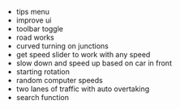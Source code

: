 - tips menu
- improve ui
- toolbar toggle
- road works
- curved turning on junctions
- get speed slider to work with any speed
- slow down and speed up based on car in front
- starting rotation
- random computer speeds
- two lanes of traffic with auto overtaking
- search function